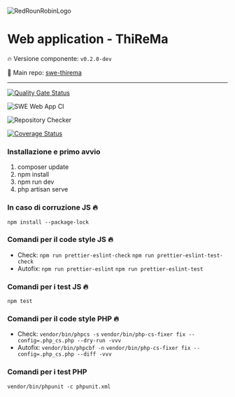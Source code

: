 ![RedRounRobinLogo](https://i.imgur.com/3Dcv4vs.png)

# Web application - ThiReMa

:fire: Versione componente: `v0.2.0-dev` 

:pushpin: Main repo: [swe-thirema](https://github.com/RedRoundRobin/swe-thirema)

---

[![Quality Gate Status](https://sonarcloud.io/api/project_badges/measure?project=RedRoundRobin_swe-webapp&metric=alert_status)](https://sonarcloud.io/dashboard?id=RedRoundRobin_swe-webapp)

![SWE Web App CI](https://github.com/RedRoundRobin/swe-webapp/workflows/SWE%20Web%20App%20CI/badge.svg)

![Repository Checker](https://github.com/RedRoundRobin/swe-webapp/workflows/Repository%20Checker/badge.svg)

[![Coverage Status](https://coveralls.io/repos/github/RedRoundRobin/swe-webapp/badge.svg?branch=develop)](https://coveralls.io/github/RedRoundRobin/swe-webapp?branch=develop)


### Installazione e primo avvio

1. composer update
2. npm install
3. npm run dev
4. php artisan serve


### In caso di corruzione JS :fire:

`npm install --package-lock`


### Comandi per il code style JS :fire:

- Check:
`npm run prettier-eslint-check`
`npm run prettier-eslint-test-check`
- Autofix:
`npm run prettier-eslint`
`npm run prettier-eslint-test`


### Comandi per i test JS :fire:

`npm test`


### Comandi per il code style PHP :fire:

- Check:
`vendor/bin/phpcs -s`
`vendor/bin/php-cs-fixer fix --config=.php_cs.php --dry-run -vvv`
- Autofix: 
`vendor/bin/phpcbf -n`
`vendor/bin/php-cs-fixer fix --config=.php_cs.php --diff -vvv`


### Comandi per i test PHP

`vendor/bin/phpunit -c phpunit.xml`
